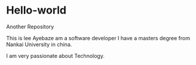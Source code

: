 # Hello-world
Another Repository

This is lee Ayebaze am a software developer
I have a masters degree from Nankai University in china.

I am very passionate about Technology.
